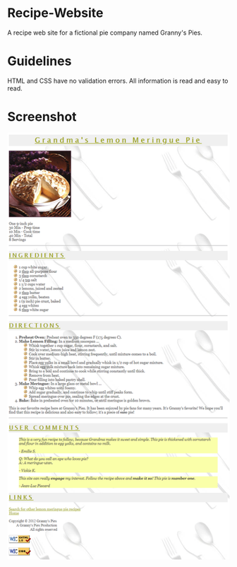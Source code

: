 # Recipe-Website
A recipe web site for a fictional pie company named Granny's Pies.

# Guidelines
HTML and CSS have no validation errors.
All information is read and easy to read.

# Screenshot
![Example](Screenshots/Screenshot1.png)

